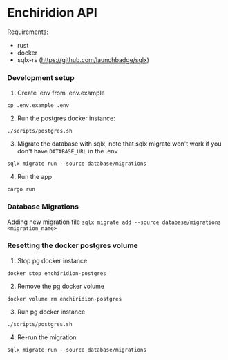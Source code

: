 # Enchiridion API

Requirements:
- rust
- docker
- sqlx-rs (https://github.com/launchbadge/sqlx)

### Development setup

1. Create .env from .env.example
```
cp .env.example .env
```

2. Run the postgres docker instance:

```
./scripts/postgres.sh
```

3.  Migrate the database with sqlx, note that sqlx migrate won't work if you don't have `DATABASE_URL` in the .env
```
sqlx migrate run --source database/migrations
```

4. Run the app
```
cargo run
```

### Database Migrations

Adding new migration file `sqlx migrate add --source database/migrations <migration_name>`

### Resetting the docker postgres volume

1. Stop pg docker instance
```
docker stop enchiridion-postgres
```

2. Remove the pg docker volume
```
docker volume rm enchiridion-postgres
```

3. Run pg docker instance
```
./scripts/postgres.sh
```

4. Re-run the migration
```
sqlx migrate run --source database/migrations
```
